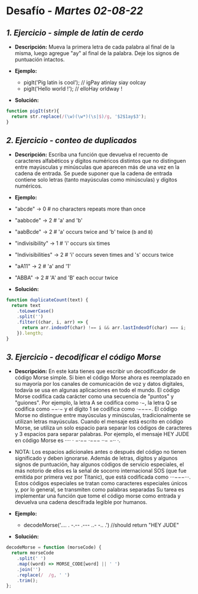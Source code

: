 # Desafío - *Martes 02-08-22*

## *1. Ejercicio - simple de latín de cerdo*

- **Descripción:** Mueva la primera letra de cada palabra al final de la misma, luego agregue "ay" al final de la palabra. Deje los signos de puntuación intactos.

- **Ejemplo:**
  - pigIt('Pig latin is cool'); // igPay atinlay siay oolcay
  - pigIt('Hello world !');     // elloHay orldway !

- **Solución:**
```javascript
function pigIt(str){
  return str.replace(/(\w)(\w*)(\s|$)/g, '$2$1ay$3');
}
```


## *2. Ejercicio - conteo de duplicados*

- **Descripción:** Escriba una función que devuelva el recuento de caracteres alfabéticos y dígitos numéricos distintos que no distinguen entre mayúsculas y minúsculas que aparecen más de una vez en la cadena de entrada. Se puede suponer que la cadena de entrada contiene solo letras (tanto mayúsculas como minúsculas) y dígitos numéricos.

- **Ejemplo:**

 - "abcde" -> 0 # no characters repeats more than once
 - "aabbcde" -> 2 # 'a' and 'b'
 - "aabBcde" -> 2 # 'a' occurs twice and 'b' twice (`b` and `B`)
 - "indivisibility" -> 1 # 'i' occurs six times
 - "Indivisibilities" -> 2 # 'i' occurs seven times and 's' occurs twice
 - "aA11" -> 2 # 'a' and '1'
 - "ABBA" -> 2 # 'A' and 'B' each occur twice

- **Solución:**
```javascript
function duplicateCount(text) {
  return text
    .toLowerCase()
    .split('')
    .filter((char, i, arr) => {
      return arr.indexOf(char) !== i && arr.lastIndexOf(char) === i;
    }).length;
}
```

## *3. Ejercicio - decodificar el código Morse*

- **Descripción:** En este kata tienes que escribir un decodificador de código Morse simple. Si bien el código Morse ahora es reemplazado en su mayoría por los canales de comunicación de voz y datos digitales, todavía se usa en algunas aplicaciones en todo el mundo. El código Morse codifica cada carácter como una secuencia de "puntos" y "guiones". Por ejemplo, la letra A se codifica como ·−, la letra Q se codifica como −−·− y el dígito 1 se codifica como ·−−−−. El código Morse no distingue entre mayúsculas y minúsculas, tradicionalmente se utilizan letras mayúsculas. Cuando el mensaje está escrito en código Morse, se utiliza un solo espacio para separar los códigos de caracteres y 3 espacios para separar palabras. Por ejemplo, el mensaje HEY JUDE en código Morse es ···· · −·−−   ·−−− ··− −·· ·.
- NOTA: Los espacios adicionales antes o después del código no tienen significado y deben ignorarse.
 Además de letras, dígitos y algunos signos de puntuación, hay algunos códigos de servicio especiales, el más notorio de ellos es la señal de socorro internacional SOS (que fue emitida por primera vez por Titanic), que está codificada como ···−−−···. Estos códigos especiales se tratan como caracteres especiales únicos y, por lo general, se transmiten como palabras separadas Su tarea es implementar una función que tome el código morse como entrada y devuelva una cadena descifrada legible por humanos.

- **Ejemplo:**

  - decodeMorse('.... . -.--   .--- ..- -.. .')
//should return "HEY JUDE"

- **Solución:**
```javascript
decodeMorse = function (morseCode) {
  return morseCode
    .split(' ')
    .map((word) => MORSE_CODE[word] || ' ')
    .join('')
    .replace(/  /g, ' ')
    .trim();
};
```
